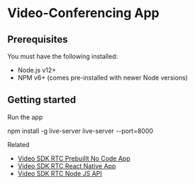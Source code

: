 # Video-Conferencing App



## Prerequisites

You must have the following installed:

- Node.js v12+
- NPM v6+ (comes pre-installed with newer Node versions)

## Getting started

 
 Run the app

   
   npm install -g live-server
   live-server --port=8000
   



Related

- [Video SDK RTC Prebuillt No Code App](https://github.com/videosdk-live/videosdk-rtc-js-prebuilt-embedded-example)
- [Video SDK RTC React Native App](https://github.com/videosdk-live/videosdk-rtc-react-native-sdk-example)
- [Video SDK RTC Node JS API](https://github.com/videosdk-live/videosdk-rtc-nodejs-sdk-example)
